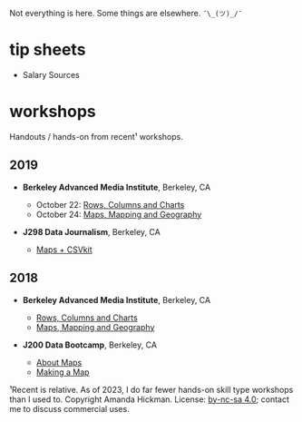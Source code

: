 Not everything is here. Some things are elsewhere. `¯\_(ツ)_/¯`

tip sheets
=========

+ Salary Sources

workshops
=========

Handouts / hands-on from recent¹ workshops.


## 2019

+ **Berkeley Advanced Media Institute**, Berkeley, CA
  + October 22: [Rows, Columns and Charts](2019/advanced_media_institute/charts.html)
  + October 24: [Maps, Mapping and Geography](2019/advanced_media_institute/maps.html)

+ **J298 Data Journalism**, Berkeley, CA
  + [Maps + CSVkit](2019/j298)


## 2018

+ **Berkeley Advanced Media Institute**, Berkeley, CA
  + [Rows, Columns and Charts](2018/advanced_media_institute/charts.html)
  + [Maps, Mapping and Geography](2018/advanced_media_institute/maps.html)

+ **J200 Data Bootcamp**, Berkeley, CA
  + [About Maps](2018/j200/maps.html)
  + [Making a Map](2018/j200/maps_handson.html)

¹Recent is relative. As of 2023, I do far fewer hands-on skill type workshops than I used to. 
Copyright Amanda Hickman. License: [by-nc-sa 4.0](http://creativecommons.org/licenses/by-nc-sa/4.0/); contact me to discuss commercial uses.

